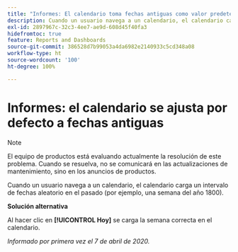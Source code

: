 ```yaml
---
title: "Informes: El calendario toma fechas antiguas como valor predeterminado"
description: Cuando un usuario navega a un calendario, el calendario carga un intervalo de fechas aleatorio en el pasado (por ejemplo, una semana del año 1800).
exl-id: 2897967c-32c3-4ee7-ae9d-608d45f40fa3
hidefromtoc: true
feature: Reports and Dashboards
source-git-commit: 386528d7b99053a4da6982e2140933c5cd348a08
workflow-type: ht
source-wordcount: '100'
ht-degree: 100%

---
```


# Informes: el calendario se ajusta por defecto a fechas antiguas

>[!NOTE]
>
>El equipo de productos está evaluando actualmente la resolución de este problema. Cuando se resuelva, no se comunicará en las actualizaciones de mantenimiento, sino en los anuncios de productos.

Cuando un usuario navega a un calendario, el calendario carga un intervalo de fechas aleatorio en el pasado (por ejemplo, una semana del año 1800).

**Solución alternativa**

Al hacer clic en **[!UICONTROL Hoy]** se carga la semana correcta en el calendario.


_Informado por primera vez el 7 de abril de 2020._
